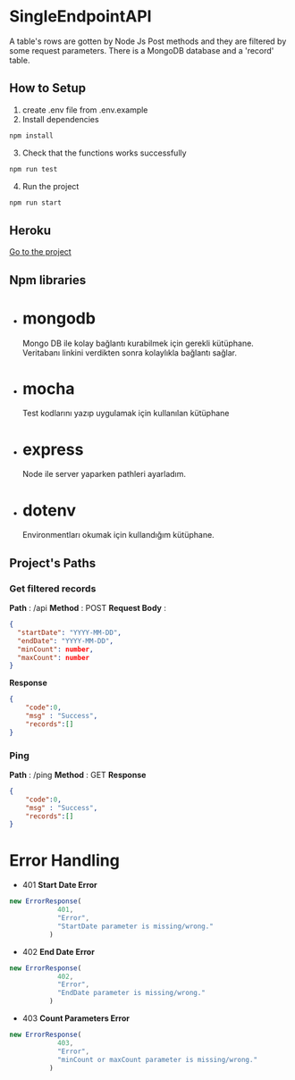 # SingleEndpointAPI

A table's rows are gotten by Node Js Post methods and they are filtered by some request parameters. There is a MongoDB database and a 'record' table.

## How to Setup

1. create .env file from .env.example
2. Install dependencies
```bash 
npm install
```
3. Check that the functions works successfully
```bash
npm run test
```
4. Run the project
```bash
npm run start
```

## Heroku

[Go to the project](https://singleendpointapi.herokuapp.com/)

## Npm libraries

- # mongodb
  Mongo DB ile kolay bağlantı kurabilmek için gerekli kütüphane. Veritabanı linkini verdikten sonra kolaylıkla bağlantı sağlar.
- # mocha
  Test kodlarını yazıp uygulamak için kullanılan kütüphane
- # express
  Node ile server yaparken pathleri ayarladım.
- # dotenv
  Environmentları okumak için kullandığım kütüphane.

## Project's Paths
### Get filtered records 
**Path** : /api
**Method** : POST
**Request Body** :

```json
{
  "startDate": "YYYY-MM-DD",
  "endDate": "YYYY-MM-DD",
  "minCount": number,
  "maxCount": number
}
```
**Response**
```json
{
    "code":0,
    "msg" : "Success",
    "records":[] 
}
```

### Ping
**Path** : /ping
**Method** : GET
**Response**
```json
{
    "code":0,
    "msg" : "Success",
    "records":[] 
}
```
# Error Handling
- 401 **Start Date Error**
```js
new ErrorResponse(
            401,
            "Error",
            "StartDate parameter is missing/wrong."
          )
```
- 402 **End Date Error**
```js
new ErrorResponse(
            402,
            "Error",
            "EndDate parameter is missing/wrong."
          )
```
- 403 **Count Parameters Error**
```js
new ErrorResponse(
            403,
            "Error",
            "minCount or maxCount parameter is missing/wrong."
          )
```

